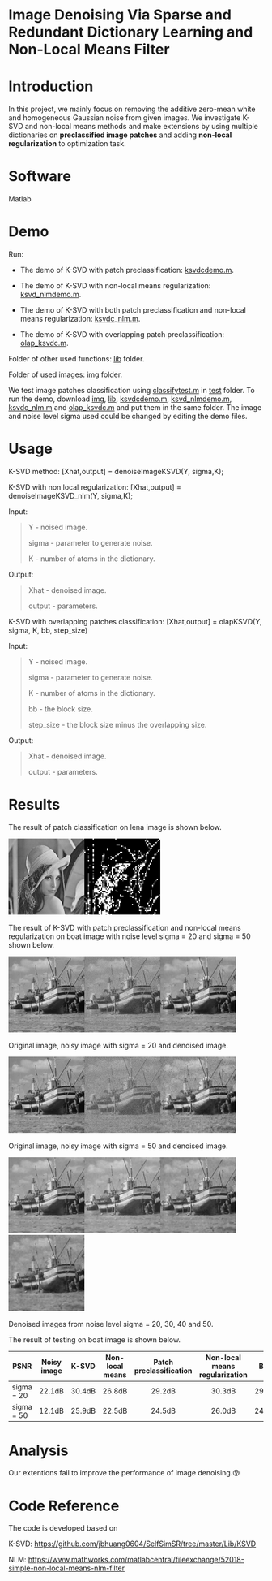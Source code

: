 # Image Denoising Via Sparse and Redundant Dictionary Learning and Non-Local Means Filter

# Introduction

In this project, we mainly focus on removing the additive zero-mean white and homogeneous Gaussian noise from given images. We investigate K-SVD and non-local means methods and make extensions by using multiple dictionaries on **preclassified image patches** and adding **non-local regularization** to optimization task.

# Software
Matlab

# Demo
Run:

* The demo of K-SVD with patch preclassification: [ksvdcdemo.m](./ksvdcdemo.m). 
  
* The demo of K-SVD with non-local means regularization: [ksvd_nlmdemo.m](./ksvd_nlmdemo.m). 

* The demo of K-SVD with both patch preclassification and non-local means regularization: [ksvdc_nlm.m](./ksvd_nlmdemo.m).

* The demo of K-SVD with overlapping patch preclassification: [olap_ksvdc.m](./olap_ksvdcdemo.m).

Folder of other used functions: [lib](./lib) folder.

Folder of used images: [img](./img) folder.

We test image patches classification using [classifytest.m](./test/classifytest.m) in [test](./test) folder. To run the demo, download [img](./img), [lib](./lib), [ksvdcdemo.m](./ksvdcdemo.m), [ksvd_nlmdemo.m](./ksvd_nlmdemo.m), [ksvdc_nlm.m](./ksvd_nlmdemo.m) and [olap_ksvdc.m](./olap_ksvdcdemo.m) and put them in the same folder. The image and noise level sigma used could be changed by editing the demo files.

# Usage

K-SVD method:
[Xhat,output] = denoiseImageKSVD(Y, sigma,K);

K-SVD with non local regularization:
[Xhat,output] = denoiseImageKSVD_nlm(Y, sigma,K);

Input:
> Y - noised image.
> 
> sigma - parameter to generate noise.
> 
> K - number of atoms in the dictionary.

Output:
> Xhat - denoised image.
> 
> output - parameters.


K-SVD with overlapping patches classification:
[Xhat,output] = olapKSVD(Y, sigma, K, bb, step_size)

Input:
> Y - noised image.
> 
> sigma - parameter to generate noise.
> 
> K - number of atoms in the dictionary.
> 
> bb - the block size.
> 
> step_size - the block size minus the overlapping size.

Output:
> Xhat - denoised image.
> 
> output - parameters.


# Results

The result of patch classification on lena image is shown below.

<img width="150" height="150" src="./img/lena.png"><img width="150" height="150" src="./result/lena_block.jpg">

The result of K-SVD with patch preclassification and non-local means regularization on boat image with noise level sigma = 20 and sigma = 50 shown below.

<img width="150" height="150" src="./img/boat.png"><img width="150" height="150" src="./result/boat_noise20.jpg"><img width="150" height="150" src="./result/ksvdc_nlm20.jpg">

Original image, noisy image with sigma = 20 and denoised image.

<img width="150" height="150" src="./img/boat.png"><img width="150" height="150" src="./result/boat_noise50.jpg"><img width="150" height="150" src="./result/ksvdc_nlm50.jpg">

Original image, noisy image with sigma = 50 and denoised image.

<img width="150" height="150" src="./result/olap20-[30.212479].png"><img width="150" height="150" src="./result/olap30-[28.362709].png"><img width="150" height="150" src="./result/olap40-[27.052391].png"><img width="150" height="150" src="./result/olap50-[25.906834].png">

Denoised images from noise level sigma = 20, 30, 40 and 50.

The result of testing on boat image is shown below.

| PSNR | Noisy image | K-SVD |Non-local means |Patch preclassification| Non-local means regularization| Both
| ------------- | :-------------: | :-------------: | :-------------: | :------------: | :-------------: | :-------------: |
| sigma = 20 |22.1dB  | 30.4dB | 26.8dB | 29.2dB| 30.3dB| 29.3dB|
| sigma = 50 |12.1dB  | 25.9dB | 22.5dB | 24.5dB| 26.0dB| 24.5dB|

# Analysis

Our extentions fail to improve the performance of image denoising.:cold_sweat:


# Code Reference
The code is developed based on 

K-SVD: https://github.com/jbhuang0604/SelfSimSR/tree/master/Lib/KSVD

NLM: https://www.mathworks.com/matlabcentral/fileexchange/52018-simple-non-local-means-nlm-filter

